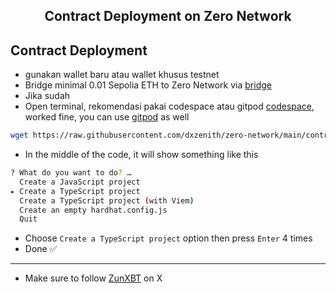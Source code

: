 <h2 align=center>Contract Deployment on Zero Network</h2>

## Contract Deployment

- gunakan wallet baru atau wallet khusus testnet
- Bridge minimal 0.01 Sepolia ETH to Zero Network via [bridge](https://bridge.zero.network/)
- Jika sudah
- Open terminal, rekomendasi pakai codespace atau gitpod [codespace](https://github.com/codespaces), worked fine, you can use [gitpod](https://gitpod.io/workspaces) as well
```bash
wget https://raw.githubusercontent.com/dxzenith/zero-network/main/contract.sh && chmod +x contract.sh && ./contract.sh
```
- In the middle of the code, it will show something like this
```bash
? What do you want to do? … 
  Create a JavaScript project
▸ Create a TypeScript project
  Create a TypeScript project (with Viem)
  Create an empty hardhat.config.js
  Quit
```
- Choose `Create a TypeScript project` option then press `Enter` 4 times
- Done ✅
---
- Make sure to follow [ZunXBT](ZunXBT) on X
